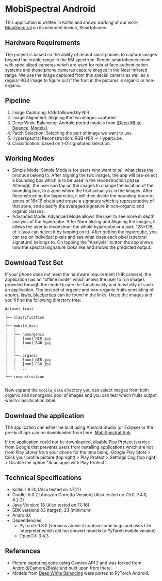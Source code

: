 # MobiSpectral Android
This application is written in Kotlin and shows working of our work [MobiSpectral](https://github.com/) on its intended device, Smartphones.

## Hardware Requirements
The project is based on the ability of recent smartphones to capture images beyond the visible range in the EM spectrum. Recent smartphones come with specialized cameras which are used for robust face authentication systems and these phone cameras capture images in the Near Infrared range. We use the image captured from this special camera as well as a regular RGB image to figure out if the fruit in the pictures is organic or non-organic.

## Pipeline
1. Image Capturing: RGB followed by NIR.
3. Image Alignment: Aligning the two images captured.
4. Deep White Balancing: Android ported models from [[Deep White Balance](https://github.com/mahmoudnafifi/Deep_White_Balance), [Models](https://github.com/mahmoudnafifi/Deep_White_Balance/tree/master/PyTorch/models)].
5. Patch Selection: Selecting the part of image we want to use.
6. Hyperspectral Reconstruction: RGB+NIR -> Hypercube.
7. Classification: based on 1-D signatures selection.

## Working Modes
- Simple Mode: Simple Mode is for users who want to tell what class the produce belong to. After aligning the two images, the app will pre-select a bounding box which is to be used in the reconstruction phase. Although, the user can tap on the images to change the location of the bounding box, to a zone where the fruit actually is in the images. After Reconstructing the hypercube, it will then divide the bounding box into zones of 16*16 pixels and create a signature which is representative of that zone, and classify the averaged signature in non-organic and organic classes.
- Advanced Mode: Advanced Mode allows the user to see more in depth analysis of the hypercube. After Normalizing and Aligning the images, it allows the user to reconstruct the whole hypercube or a part, 128*128, of it (you can select it by tapping on it). After getting the hypercube, you can tap on individual pixels and see what class each pixel (spectral signature) belongs to. On tapping the "Analysis" button the app shows how the spectral signature looks like and shows the predicted output.

## Download Test Set
If your phone does not meet the hardware requirement (NIR camera), the application has an "offline mode" which allows the user to run images provided through the model to see the functionality and feasibility of such an application. The test set of organic and non-organic fruits consisting of apples, [kiwis](https://drive.google.com/file/d/16B9Jnwgo9Xev4db3ROqvL8_64vAr3l-H/view?usp=drive_link "Kiwi Test Dataset"), [blueberries](https://drive.google.com/file/d/1jYHs0Q9rnsx58IaHoR0wSvS4Ep0l7IUO/view?usp=drive_link "Blueberries Test Dataset") can be found in the links. Unzip the images and you'll find the following directory tree:
```
dataset_fruit
│
└── classification
│
└── mobile_data
│	│
|	└── nonorganic
|	│	[num]_NIR.jpg
|	|	[num]_RGB.jpg
|	|	...
|	|
|	└── organic
|	│	[num]_NIR.jpg
|	|	[num]_RGB.jpg
|	|	...
|
└── reconstruction
	...
```
Now expand the `mobile_data` directory you can select images from both organic and nonorganic pool of images and you can test which fruits output which classification label.

## Download the application
The application can either be built using Android Studio (or Eclipse) or the pre-built apk can be downloaded from here: [MobiSpectral Apk](https://drive.google.com/file/d/19jIPqN58rwz_EDvXRRYmF6Ux-eR5Ns1x/view?usp=sharing "MobiSpectral Android Application").

If the application could not be downloaded, disable Play Protect (service from Google that prevents users from installing applications which are not from Play Store) from your phone for the time being. Google Play Store > Click your profile picture (top right) > Play Protect > Settings Cog (top right) > Disable the option "Scan apps with Play Protect".

## Technical Specifications
- Kotlin 1.8.20 (Also tested on 1.7.21)
- Gradle: 8.0.2 [Amazon Corretto Version] (Also tested on 7.5.0, 7.4.0, 4.2.2)
- Java Version: 18 (Also tested on 17, 16)
- SDK versions 33 (target), 23 (minimum)
- AndroidX
- Dependencies
	- PyTorch: 1.8.0 (versions above it contain some bugs and uses Lite Interpreter which did not convert models to PyTorch mobile version)
	- OpenCV: 3.4.3

## References
- Picture capturing code using Camera API 2 and was forked from [Android/Camera2Basic](https://github.com/android/camera-samples/tree/main/Camera2Basic) and built upon from there.
- Models from [Deep White Balancing](https://github.com/mahmoudnafifi/Deep_White_Balance) were ported to PyTorch Android.
